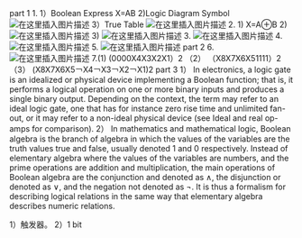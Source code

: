 part 1
1.
1）Boolean Express
X=AB
2)Logic Diagram Symbol
![在这里插入图片描述](https://img-blog.csdn.net/20181020191637135?watermark/2/text/aHR0cHM6Ly9ibG9nLmNzZG4ubmV0L0JhYm9vbjUxMw==/font/5a6L5L2T/fontsize/400/fill/I0JBQkFCMA==/dissolve/70)
3）True Table
![在这里插入图片描述](https://img-blog.csdn.net/20181020191838768?watermark/2/text/aHR0cHM6Ly9ibG9nLmNzZG4ubmV0L0JhYm9vbjUxMw==/font/5a6L5L2T/fontsize/400/fill/I0JBQkFCMA==/dissolve/70)
2. 
1)
X=A⊕B
2)
![在这里插入图片描述](https://img-blog.csdn.net/20181020192241236?watermark/2/text/aHR0cHM6Ly9ibG9nLmNzZG4ubmV0L0JhYm9vbjUxMw==/font/5a6L5L2T/fontsize/400/fill/I0JBQkFCMA==/dissolve/70)
3)
![在这里插入图片描述](https://img-blog.csdn.net/20181020192257785?watermark/2/text/aHR0cHM6Ly9ibG9nLmNzZG4ubmV0L0JhYm9vbjUxMw==/font/5a6L5L2T/fontsize/400/fill/I0JBQkFCMA==/dissolve/70)
3.
![在这里插入图片描述](https://img-blog.csdn.net/20181020194319755?watermark/2/text/aHR0cHM6Ly9ibG9nLmNzZG4ubmV0L0JhYm9vbjUxMw==/font/5a6L5L2T/fontsize/400/fill/I0JBQkFCMA==/dissolve/70)
4.
![在这里插入图片描述](https://img-blog.csdn.net/2018102019454344?watermark/2/text/aHR0cHM6Ly9ibG9nLmNzZG4ubmV0L0JhYm9vbjUxMw==/font/5a6L5L2T/fontsize/400/fill/I0JBQkFCMA==/dissolve/70)
5.
![在这里插入图片描述](https://img-blog.csdn.net/20181020194609805?watermark/2/text/aHR0cHM6Ly9ibG9nLmNzZG4ubmV0L0JhYm9vbjUxMw==/font/5a6L5L2T/fontsize/400/fill/I0JBQkFCMA==/dissolve/70)
part 2
6.![在这里插入图片描述](https://img-blog.csdn.net/2018102019590629?watermark/2/text/aHR0cHM6Ly9ibG9nLmNzZG4ubmV0L0JhYm9vbjUxMw==/font/5a6L5L2T/fontsize/400/fill/I0JBQkFCMA==/dissolve/70)
7.(1)
(0000X4X3X2X1）2
（2）
（X8X7X6X51111）2
（3）
  (X8X7X6X5￢X4￢X3￢X2￢X1)2
  part 3
  1）
  In electronics, a logic gate is an idealized or physical device implementing a Boolean function; that is, it performs a logical operation on one or more binary inputs and produces a single binary output. Depending on the context, the term may refer to an ideal logic gate, one that has for instance zero rise time and unlimited fan-out, or it may refer to a non-ideal physical device (see Ideal and real op-amps for comparison).
  2）
In mathematics and mathematical logic, Boolean algebra is the branch of algebra in which the values of the variables are the truth values true and false, usually denoted 1 and 0 respectively. Instead of elementary algebra where the values of the variables are numbers, and the prime operations are addition and multiplication, the main operations of Boolean algebra are the conjunction and denoted as ∧, the disjunction or denoted as ∨, and the negation not denoted as ¬. It is thus a formalism for describing logical relations in the same way that elementary algebra describes numeric relations.

1）触发器。
2）1 bit
